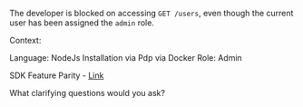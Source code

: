 The developer is blocked on accessing `GET /users`, even though the current user has been assigned the `admin` role.

Context:


Language: NodeJs
Installation via Pdp via Docker
Role: Admin 


SDK Feature Parity - [Link](https://docs.permit.io/sdk/sdks-overview/?_gl=1*gs3wra*_gcl_aw*R0NMLjE3NDgyNjMyMDYuQ2owS0NRandvdERCQmhDUUFSSXNBRzVwaW5NUG5lbFV2YXNQbEtNdkRSbk9LRkh5bW1GRmRGRXZXLXBpZVBxQmdESURtQWxuMkNrVGxxVWFBamFZRUFMd193Y0I.*_gcl_au*NjUxNTg0ODYwLjE3NDc2NTk4ODAuMjAyNTIxNDQ3OS4xNzQ5ODI0MjExLjE3NDk4MjQyMTE.*_ga*ODA4NzAyOTI0LjE3NDc2NTk4NzI.*_ga_SPFKH5NXDE*czE3NDk5MzM1MzUkbzIzJGcxJHQxNzQ5OTM0MTIxJGo1OSRsMCRoMjI0MDUwODMz)



What clarifying questions would you ask?



